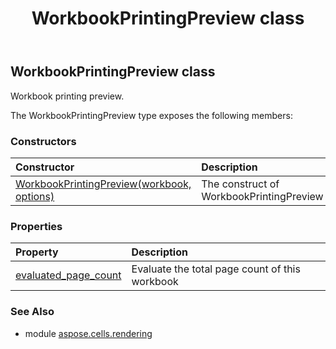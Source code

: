 ﻿---
title: WorkbookPrintingPreview class
second_title: Aspose.Cells for Python via .NET API References
description: 
type: docs
weight: 120
url: /aspose.cells.rendering/workbookprintingpreview/
is_root: false
---

## WorkbookPrintingPreview class

Workbook printing preview.



The WorkbookPrintingPreview type exposes the following members:

### Constructors
| Constructor | Description |
| :- | :- |
| [WorkbookPrintingPreview(workbook, options)](/cells/python-net/aspose.cells.rendering/workbookprintingpreview/__init__/#Workbook-ImageOrPrintOptions) | The construct of WorkbookPrintingPreview |


### Properties
| Property | Description |
| :- | :- |
| [evaluated_page_count](/cells/python-net/aspose.cells.rendering/workbookprintingpreview/evaluated_page_count) | Evaluate the total page count of this workbook |



### See Also
* module [aspose.cells.rendering](..)
